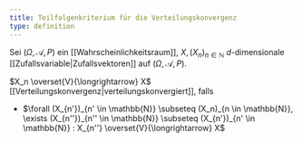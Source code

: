 ```yaml
---
title: Teilfolgenkriterium für die Verteilungskonvergenz
type: definition
---
```


Sei $(\Omega, \mathcal{A}, P)$ ein [[Wahrscheinlichkeitsraum]], $X, (X_n)_{n \in \mathbb{N}}$ $d$-dimensionale [[Zufallsvariable|Zufallsvektoren]] auf $(\Omega, \mathcal{A}, P)$.

$X_n \overset{V}{\longrightarrow} X$ [[Verteilungskonvergenz|verteilungskonvergiert]], falls
- $\forall (X_{n'})_{n' \in \mathbb{N}} \subseteq (X_n)_{n \in \mathbb{N}}, \exists (X_{n''})_{n'' \in \mathbb{N}} \subseteq (X_{n'})_{n' \in \mathbb{N}} : X_{n''} \overset{V}{\longrightarrow} X$